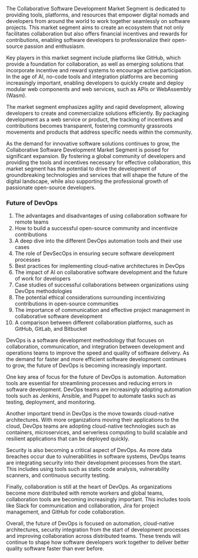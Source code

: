 The Collaborative Software Development Market Segment is dedicated to providing tools, platforms, and resources that empower digital nomads and developers from around the world to work together seamlessly on software projects. This market segment aims to create an ecosystem that not only facilitates collaboration but also offers financial incentives and rewards for contributions, enabling software developers to professionalize their open-source passion and enthusiasm.

Key players in this market segment include platforms like GitHub, which provide a foundation for collaboration, as well as emerging solutions that incorporate incentive and reward systems to encourage active participation. In the age of AI, no-code tools and integration platforms are becoming increasingly important, enabling developers to quickly create and deploy modular web components and web services, such as APIs or WebAssembly (Wasm).

The market segment emphasizes agility and rapid development, allowing developers to create and commercialize solutions efficiently. By packaging development as a web service or product, the tracking of incentives and contributions becomes transparent, fostering community grassroots movements and products that address specific needs within the community.

As the demand for innovative software solutions continues to grow, the Collaborative Software Development Market Segment is poised for significant expansion. By fostering a global community of developers and providing the tools and incentives necessary for effective collaboration, this market segment has the potential to drive the development of groundbreaking technologies and services that will shape the future of the digital landscape, while also supporting the professional growth of passionate open-source developers.

### Future of DevOps

1. The advantages and disadvantages of using collaboration software for remote teams
2. How to build a successful open-source community and incentivize contributions
3. A deep dive into the different DevOps automation tools and their use cases
4. The role of DevSecOps in ensuring secure software development processes
5. Best practices for implementing cloud-native architectures in DevOps
6. The impact of AI on collaborative software development and the future of work for developers 
7. Case studies of successful collaborations between organizations using DevOps methodologies 
8. The potential ethical considerations surrounding incentivizing contributions in open-source communities 
9. The importance of communication and effective project management in collaborative software development 
10. A comparison between different collaboration platforms, such as GitHub, GitLab, and Bitbucket

DevOps is a software development methodology that focuses on collaboration, communication, and integration between development and operations teams to improve the speed and quality of software delivery. As the demand for faster and more efficient software development continues to grow, the future of DevOps is becoming increasingly important.

One key area of focus for the future of DevOps is automation. Automation tools are essential for streamlining processes and reducing errors in software development. DevOps teams are increasingly adopting automation tools such as Jenkins, Ansible, and Puppet to automate tasks such as testing, deployment, and monitoring.

Another important trend in DevOps is the move towards cloud-native architectures. With more organizations moving their applications to the cloud, DevOps teams are adopting cloud-native technologies such as containers, microservices, and serverless computing to build scalable and resilient applications that can be deployed quickly.

Security is also becoming a critical aspect of DevOps. As more data breaches occur due to vulnerabilities in software systems, DevOps teams are integrating security into their development processes from the start. This includes using tools such as static code analysis, vulnerability scanners, and continuous security testing.

Finally, collaboration is still at the heart of DevOps. As organizations become more distributed with remote workers and global teams, collaboration tools are becoming increasingly important. This includes tools like Slack for communication and collaboration, Jira for project management, and GitHub for code collaboration.

Overall, the future of DevOps is focused on automation, cloud-native architectures, security integration from the start of development processes and improving collaboration across distributed teams. These trends will continue to shape how software developers work together to deliver better quality software faster than ever before.



